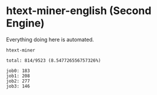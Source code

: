 # htext-miner-english (Second Engine)

Everything doing here is automated.

```
htext-miner

total: 814/9523 (8.547726556757326%)

job0: 183
job1: 208
job2: 277
job3: 146
```